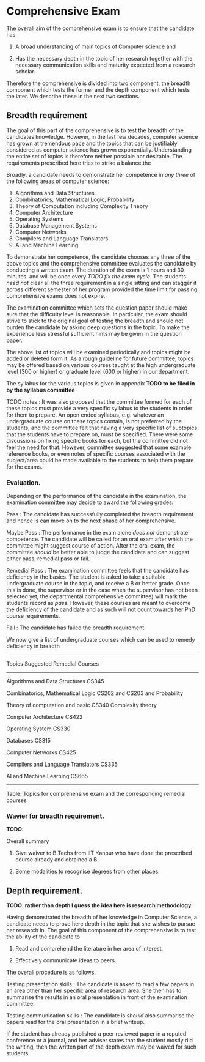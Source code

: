 Comprehensive Exam
==================

The overall aim of the comprehensive exam is to ensure that the
candidate has

1. A broad understanding of main topics of Computer science and

2. Has the necessary depth in the topic of her research together with
   the necessary communication skills and maturity expected from a
   research scholar.

Therefore the comprehensive is divided into two component, the breadth
component which tests the former and the depth component which tests
the later. We describe these in the next two sections.

## Breadth requirement

The goal of this part of the comprehensive is to test the breadth of
the candidates knowledge. However, in the last few decades, computer
science has grown at tremendous pace and the topics that can be
justifiably considered as computer science has grown exponentially.
Understanding the entire set of topics is therefore neither possible
nor desirable. The requirements prescribed here tries to strike a
balance.the

Broadly, a candidate needs to demonstrate her competence in *any
three* of the following areas of computer science:


1. Algorithms and Data Structures
2. Combinatorics, Mathematical Logic, Probability
3. Theory of Computation including Complexity Theory
4. Computer Architecture
5. Operating Systems
6. Database Management Systems
7. Computer Networks
8. Compilers and Language Translators
9. AI and Machine Learning

To demonstrate her competence, the candidate chooses any three of the
above topics and the comprehensive committee evaluates the candidate
by conducting a written exam. The duration of the exam is 1 hours and
30 minutes.  and will be once every *TODO fix the exam cycle*.  The
students *need not* clear all the three requirement in a single
sitting and can stagger it across different semester of her program
provided the time limit for passing comprehensive exams does not
expire.

The examination committee which sets the question paper should make
sure that the difficulty level is reasonable. In particular, the exam
should strive to stick to the original goal of testing the breadth and
should not burden the candidate by asking deep questions in the
topic. To make the experience less stressful sufficient hints may be
given in the question paper.

The above list of topics will be examined periodically and topics
might be added or deleted form it. As a rough guideline for future
committee, topics may be offered based on various courses taught at
the high undergraduate level (300 or higher) or graduate level (600 or
higher) in our department.

The syllabus for the various topics is given in appendix **TODO to be
filed in by the syllabus committee**

TODO notes
:   It was also proposed that the committee formed for each of these
    topics must provide a very specific syllabus to the students in
    order for them to prepare. An open ended syllabus, e.g. whatever
    an undergraduate course on these topics contain, is not preferred
    by the students, and the committee felt that having a very
    specific list of subtopics that the students have to prepare on,
    must be specified. There were some discussions on fixing specific
    books for each, but the committee did not feel the need for
    that. However, committee suggested that some example reference
    books, or even notes of specific courses associated with the
    subject/area could be made available to the students to help them
    prepare for the exams.

### Evaluation.

Depending on the performance of the candidate in the examination, the
examination committee may decide to award the following grades:

Pass
:   The candidate has successfully completed the breadth requirement and
    hence is can move on to the next phase of her comprehensive.

Maybe Pass
:   The performance in the exam alone *does not* demonstrate
	competence. The candidate will be called for an oral exam after
	which the committee might suggest course of action. After the oral
	exam, the committee *should* be better able to judge the candidate
	and can suggest either pass, remedial pass or fail.

Remedial Pass
:   The examination committee feels that the candidate has deficiency in
    the basics. The student is asked to take a suitable undergraduate
    course in the topic, and receive a B or better grade.  Once this
    is done, the supervisor or in the case when the supervisor has not
    been selected yet, the departmental comprehensive committee) will
    mark the students record as *pass*.  However, these courses are
    meant to overcome the deficiency of the candidate and as such will
    not count towards her PhD course requirements.

Fail
:   The candidate has failed the breadth requirement.


We now give a list of undergraduate courses which can be used to remedy
deficiency in breadth



-------------------------------------------------------------------------
Topics                                             Suggested
                                                   Remedial Courses
-----------------------------------                ----------------------
Algorithms and Data Structures                     CS345

Combinatorics, Mathematical Logic                  CS202 and CS203
and Probability

Theory of computation and basic                    CS340
Complexity theory

Computer Architecture                              CS422

Operating System                                   CS330

Databases                                          CS315

Computer Networks                                  CS425

Compilers and Language Translators                 CS335

AI and Machine Learning                            CS665

-------------------------------------------------------------------------

Table: Topics for comprehensive exam and the corresponding remedial
courses

### Wavier for breadth requirement.

**TODO:**

Overall summary

1. Give waiver to B.Techs from IIT Kanpur who have done the prescribed
   course already and obtained a B.

2. Some modalities to recognise degrees from other places.

## Depth requirement.

**TODO: rather than depth I guess the idea here is research methodology**

Having demonstrated the breadth of her knowledge in Computer Science,
a candidate needs to prove here depth in the topic that she wishes to
pursue her research in. The goal of this component of the comprehensive
is to test the ability of the candidate to

1. Read and comprehend the literature in her area of interest.

2. Effectively communicate ideas to peers.


The overall procedure is as follows.

Testing presentation skills
:   The candidate is asked to read a few papers in an area other than her
    specific area of research area. She then has to summarise the
    results in an oral presentation in front of the examination
    committee.

Testing communication skills
:   The candidate is *should* also summarise the papers read for the oral
    presentation in a brief writeup.


If the student has already published a peer reviewed paper in a
reputed conference or a journal, and her adviser states that the
student mostly did the writing, then the written part of the depth
exam may be waived for such students.
